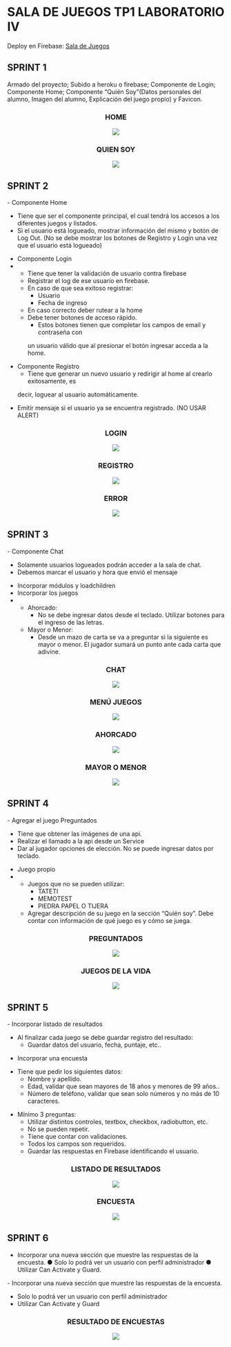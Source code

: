 # SALA DE JUEGOS TP1 LABORATORIO IV

Deploy en Firebase: <a href="https://fir-userauth-fe03f.web.app/" target="_blank">Sala de Juegos</a>

## SPRINT 1

<p>Armado del proyecto; Subido a heroku o firebase; Componente de Login; Componente Home; Componente “Quién Soy”(Datos personales del alumno, Imagen del alumno, Explicación del juego propio) y Favicon.</p>
<h3 align="center">HOME</h3>
<p align="center">
   <img src="https://github.com/EmmaVZ89/Sala-de-Juegos-TP-Laboratorio-IV/blob/main/imgReadme/home.png">
 </p>

<h3 align="center">QUIEN SOY</h3>
<p align="center">
   <img src="https://github.com/EmmaVZ89/Sala-de-Juegos-TP-Laboratorio-IV/blob/main/imgReadme/quiensoy.png">
 </p>

## SPRINT 2

<p>
  - Componente Home
  <ul>
    <li>Tiene que ser el componente principal, el cual tendrá los accesos a los diferentes
juegos y listados.</li>
    <li>Si el usuario está logueado, mostrar información del mismo y botón de Log Out. (No
se debe mostrar los botones de Registro y Login una vez que el usuario está
logueado)</li>
</ul>

- Componente Login
- <ul>
  <li>Tiene que tener la validación de usuario contra firebase</li>
  <li>Registrar el log de ese usuario en firebase.</li>
  <li>En caso de que sea exitoso registrar:<ul>
    <li>Usuario</li>
    <li>Fecha de ingreso</li>
    </ul></li>
  <li>En caso correcto deber rutear a la home</li>
  <li>Debe tener botones de acceso rápido.<ul>
    <li>Estos botones tienen que completar los campos de email y contraseña con
un usuario válido que al presionar el botón ingresar acceda a la home.</li></ul></li>
  </ul>
  
- Componente Registro
  <ul>
  <li>Tiene que generar un nuevo usuario y redirigir al home al crearlo exitosamente, es
decir, loguear al usuario automáticamente.</li>
  <li>Emitir mensaje si el usuario ya se encuentra registrado. (NO USAR ALERT)</li>
</ul>
</p>

<h3 align="center">LOGIN</h3>
<p align="center">
   <img src="https://github.com/EmmaVZ89/Sala-de-Juegos-TP-Laboratorio-IV/blob/main/imgReadme/login.png">
 </p>
 
 <h3 align="center">REGISTRO</h3>
<p align="center">
   <img src="https://github.com/EmmaVZ89/Sala-de-Juegos-TP-Laboratorio-IV/blob/main/imgReadme/registro.png">
 </p>
 
 <h3 align="center">ERROR</h3>
<p align="center">
   <img src="https://github.com/EmmaVZ89/Sala-de-Juegos-TP-Laboratorio-IV/blob/main/imgReadme/error.png">
 </p>
 
 
 ## SPRINT 3
 
<p>
  - Componente Chat
  <ul>
    <li>Solamente usuarios logueados podrán acceder a la sala de chat.</li>
    <li>Debemos marcar el usuario y hora que envió el mensaje</li>
</ul>

- Incorporar módulos y loadchildren
- Incorporar los juegos
- <ul>
  <li>Ahorcado:<ul>
    <li>No se debe ingresar datos desde el teclado. Utilizar botones para el ingreso de las letras.</li>
    </ul></li>
  <li>Mayor o Menor:<ul>
    <li>Desde un mazo de carta se va a preguntar si la siguiente es mayor o menor. El jugador sumará un punto ante cada carta que adivine.</li>
    </ul></li>
  </ul>
  

<h3 align="center">CHAT</h3>
<p align="center">
   <img src="https://github.com/EmmaVZ89/Sala-de-Juegos-TP-Laboratorio-IV/blob/main/imgReadme/chat.png">
 </p>
 
 <h3 align="center">MENÚ JUEGOS</h3>
<p align="center">
   <img src="https://github.com/EmmaVZ89/Sala-de-Juegos-TP-Laboratorio-IV/blob/main/imgReadme/menujuegos.png">
 </p>
 
 <h3 align="center">AHORCADO</h3>
<p align="center">
   <img src="https://github.com/EmmaVZ89/Sala-de-Juegos-TP-Laboratorio-IV/blob/main/imgReadme/ahorcado.png">
 </p>
 
 <h3 align="center">MAYOR O MENOR</h3>
<p align="center">
   <img src="https://github.com/EmmaVZ89/Sala-de-Juegos-TP-Laboratorio-IV/blob/main/imgReadme/mayormenor.png">
 </p>
 
 ## SPRINT 4
 
<p>
  - Agregar el juego Preguntados
  <ul>
    <li>Tiene que obtener las imágenes de una api.</li>
    <li>Realizar el llamado a la api desde un Service</li>
    <li>Dar al jugador opciones de elección. No se puede ingresar datos por teclado.</li>
</ul>

- Juego propio
- <ul>
  <li>Juegos que no se pueden utilizar:<ul>
    <li>TATETI</li>
    <li>MEMOTEST</li>
    <li>PIEDRA PAPEL O TIJERA</li>
    </ul></li>
  <li>Agregar descripción de su juego en la sección “Quién soy”. Debe contar con información de qué juego es y cómo se juega.</li>
  </ul>
  
<h3 align="center">PREGUNTADOS</h3>
<p align="center">
   <img src="https://github.com/EmmaVZ89/Sala-de-Juegos-TP-Laboratorio-IV/blob/main/imgReadme/preguntados.png">
 </p>
 
 <h3 align="center">JUEGOS DE LA VIDA</h3>
<p align="center">
   <img src="https://github.com/EmmaVZ89/Sala-de-Juegos-TP-Laboratorio-IV/blob/main/imgReadme/juegodelavida.png">
 </p>
 
 ## SPRINT 5
 
<p>
  - Incorporar listado de resultados
  <ul>
    <li>Al finalizar cada juego se debe guardar registro del resultado:<ul>
    <li>Guardar datos del usuario, fecha, puntaje, etc..</li>
    </ul></li>
  </ul>
  
   - Incorporar una encuesta
  <ul>
    <li>Tiene que pedir los siguientes datos:<ul>
    <li>Nombre y apellido.</li>
    <li>Edad, validar que sean mayores de 18 años y menores de 99 años..</li>
    <li>Número de teléfono, validar que sean solo números y no más de 10 caracteres.</li>
    </ul></li>
  </ul>
  <ul>
    <li>Mínimo 3 preguntas:<ul>
    <li>Utilizar distintos controles, textbox, checkbox, radiobutton, etc.</li>
    <li>No se pueden repetir.</li>
    <li>Tiene que contar con validaciones.</li>
    <li>Todos los campos son requeridos.</li>
    <li>Guardar las respuestas en Firebase identificando el usuario.</li>
    </ul></li>
  </ul>

<h3 align="center">LISTADO DE RESULTADOS</h3>
<p align="center">
   <img src="https://github.com/EmmaVZ89/Sala-de-Juegos-TP-Laboratorio-IV/blob/main/imgReadme/estadisticas.png">
 </p>
 
 <h3 align="center">ENCUESTA</h3>
<p align="center">
   <img src="https://github.com/EmmaVZ89/Sala-de-Juegos-TP-Laboratorio-IV/blob/main/imgReadme/encuesta.png">
 </p>
 
 ## SPRINT 6
 
 - Incorporar una nueva sección que muestre las respuestas de la encuesta.
● Solo lo podrá ver un usuario con perfil administrador
● Utilizar Can Activate y Guard.

<p>
  - Incorporar una nueva sección que muestre las respuestas de la encuesta.
  <ul>
    <li>Solo lo podrá ver un usuario con perfil administrador</li>
    <li>Utilizar Can Activate y Guard</li>
  </ul>

<h3 align="center">RESULTADO DE ENCUESTAS</h3>
<p align="center">
   <img src="https://github.com/EmmaVZ89/Sala-de-Juegos-TP-Laboratorio-IV/blob/main/imgReadme/resultadoencuestas.png">
 </p>
